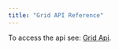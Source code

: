 ```yaml
---
title: "Grid API Reference"
---
```


To access the api see: [Grid Api](/grid-interface/#grid-api).

<api-documentation source='api.json' config='{"isApi": true}'></api-documentation>